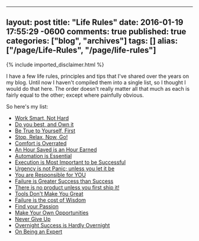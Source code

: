   ---
  layout: post
  title: "Life Rules"
  date: 2016-01-19 17:55:29 -0600
  comments: true
  published: true
  categories: ["blog", "archives"]
  tags: []
  alias: ["/page/Life-Rules", "/page/life-rules"]
  ---
<!-- more -->
{% include imported_disclaimer.html %}
<p>I have a few life rules, principles and tips that I've shared over the years on my blog. Until now I haven't compiled them into a single list, so I thought I would do that here. The order doesn't really matter all that much as each is fairly equal to the other; except where painfully obvious.</p>
<p>So here's my list:</p>
<ul>
<li><a href="http://pietschsoft.com/post/2013/07/27/Work-Smart-Not-Hard">Work Smart, Not Hard</a></li>
<li><a href="http://pietschsoft.com/post/2016/01/19/Do-your-best-and-Own-it">Do you best, and Own it</a></li>
<li><a href="http://pietschsoft.com/post/2016/01/30/Be-True-to-Yourself-First">Be True to Yourself, First</a></li>
<li><a href="http://pietschsoft.com/post/2013/08/02/Stop-Relax-Now-GO">Stop, Relax, Now, Go!</a></li>
<li><a href="http://pietschsoft.com/post/2013/08/04/Comfort-is-Overrated-Change-is-Exciting-and-Revealing">Comfort is Overrated</a></li>
<li><a href="http://pietschsoft.com/post/2013/08/04/An-Hour-Saved-is-an-Hour-Earned">An Hour Saved is an Hour Earned</a></li>
<li><a href="http://pietschsoft.com/post/2013/08/21/Automation-is-Essential">Automation is Essential</a></li>
<li><a href="http://pietschsoft.com/post/2013/08/21/Execution-is-Most-Important-to-be-Successful">Execution is Most Important to be Successful</a></li>
<li><a href="http://pietschsoft.com/post/2013/08/23/Urgency-is-not-Panic-unless-you-let-it-be">Urgency is not Panic; unless you let it be</a></li>
<li><a href="http://pietschsoft.com/post/2013/09/08/You-are-responsible-for-YOU">You are Responsible for YOU</a></li>
<li><a href="http://pietschsoft.com/post/2013/09/08/Failure-Is-Greater-Success-Than-Success">Failure is Greater Success than Success</a></li>
<li><a href="http://pietschsoft.com/post/2013/10/12/There-is-no-product-unless-you-first-ship-it">There is no product unless you first ship it!</a></li>
<li><a href="http://pietschsoft.com/post/2015/08/13/Tools-Dont-Make-You-Great">Tools Don't Make You Great</a></li>
<li><a href="http://pietschsoft.com/post/2016/02/09/Failure-is-the-cost-of-Wisdom">Failure is the cost of Wisdom</a></li>
<li><a href="http://pietschsoft.com/post/2016/02/14/Find-Your-Passion">Find your Passion</a></li>
<li><a href="http://pietschsoft.com/post/2016/02/17/Make-Your-Own-Opportunities">Make Your Own Opportunities</a></li>
<li><a href="http://pietschsoft.com/post/2016/03/01/Never-Give-Up">Never Give Up</a></li>
<li><a href="http://pietschsoft.com/post/2013/09/08/Overnight-Success-is-Hardly-Overnight">Overnight Success is Hardly Overnight</a></li>
<li><a href="http://pietschsoft.com/post/2016/05/03/On-Being-an-Expert">On Being an Expert</a></li>
</ul>
